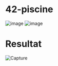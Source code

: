 # 42-piscine

![image](https://user-images.githubusercontent.com/45235527/96756036-c3446a00-13d3-11eb-9075-fd5b220d63cf.png)
![image](https://user-images.githubusercontent.com/45235527/96756328-377f0d80-13d4-11eb-978b-57843c62b793.png)

# Resultat 

![Capture](https://user-images.githubusercontent.com/45235527/96803544-ef301180-140c-11eb-9601-cc8ad3d27474.PNG)
